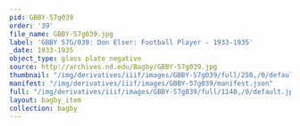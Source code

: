 ```yaml
---
pid: GBBY-57g039
order: '39'
file_name: GBBY-57g039.jpg
label: 'GBBY 57G/039: Don Elser: Football Player - 1933-1935'
_date: 1933-1935
object_type: glass plate negative
source: http://archives.nd.edu/Bagby/GBBY-57g039.jpg
thumbnail: "/img/derivatives/iiif/images/GBBY-57g039/full/250,/0/default.jpg"
manifest: "/img/derivatives/iiif/images/GBBY-57g039/manifest.json"
full: "/img/derivatives/iiif/images/GBBY-57g039/full/1140,/0/default.jpg"
layout: bagby_item
collection: bagby
---
```

